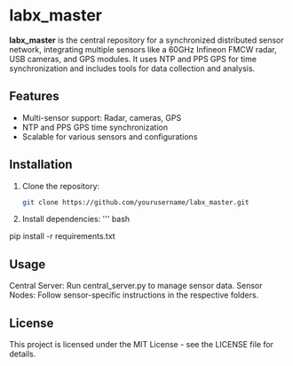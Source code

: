 # labx_master

**labx_master** is the central repository for a synchronized distributed sensor network, integrating multiple sensors like a 60GHz Infineon FMCW radar, USB cameras, and GPS modules. It uses NTP and PPS GPS for time synchronization and includes tools for data collection and analysis.

## Features
- Multi-sensor support: Radar, cameras, GPS
- NTP and PPS GPS time synchronization
- Scalable for various sensors and configurations

## Installation
1. Clone the repository:
   ```bash
   git clone https://github.com/yourusername/labx_master.git

2. Install dependencies:
''' bash

pip install -r requirements.txt

## Usage
Central Server: Run central_server.py to manage sensor data.
Sensor Nodes: Follow sensor-specific instructions in the respective folders.

## License
This project is licensed under the MIT License - see the LICENSE file for details.
